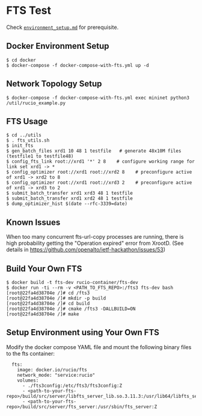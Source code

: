 # FTS Test

Check [`environment_setup.md`](environment_setup.md) for prerequisite.

## Docker Environment Setup

```
$ cd docker
$ docker-compose -f docker-compose-with-fts.yml up -d
```

## Network Topology Setup

```
$ docker-compose -f docker-compose-with-fts.yml exec mininet python3 /util/rucio_example.py
```

## FTS Usage

```
$ cd ../utils
$ . fts_utils.sh
$ init_fts
$ gen_batch_files xrd1 10 48 1 testfile   # generate 48x10M files (testfile1 to testfile48)
$ config_fts_link root://xrd1 '*' 2 8    # configure working range for link set xrd1 -> *
$ config_optimizer root://xrd1 root://xrd2 8    # preconfigure active of xrd1 -> xrd2 to 8
$ config_optimizer root://xrd1 root://xrd3 2    # preconfigure active of xrd1 -> xrd3 to 2
$ submit_batch_transfer xrd1 xrd3 48 1 testfile
$ submit_batch_transfer xrd1 xrd2 48 1 testfile
$ dump_optimizer_hist $(date --rfc-3339=date)
```

## Known Issues

When too many concurrent fts-url-copy processes are running, there is high
probability getting the "Operation expired" error from XrootD. (See details in
<https://github.com/openalto/ietf-hackathon/issues/53>)

## Build Your Own FTS

```
$ docker build -t fts-dev rucio-container/fts-dev
$ docker run -ti --rm -v <PATH_TO_FTS_REPO>:/fts3 fts-dev bash
[root@22fa4d38704e /]# cd /fts3
[root@22fa4d38704e /]# mkdir -p build
[root@22fa4d38704e /]# cd build
[root@22fa4d38704e /]# cmake /fts3 -DALLBUILD=ON
[root@22fa4d38704e /]# make
```

## Setup Environment using Your Own FTS

Modify the docker compose YAML file and mount the following binary files to the
fts container:

```
  fts:
    image: docker.io/rucio/fts
    network_mode: "service:rucio"
    volumes:
      - ./fts3config:/etc/fts3/fts3config:Z
      - <path-to-your-fts-repo>/build/src/server/libfts_server_lib.so.3.11.3:/usr/lib64/libfts_server_lib.so:Z
      - <path-to-your-fts-repo>/build/src/server/fts_server:/usr/sbin/fts_server:Z
```

